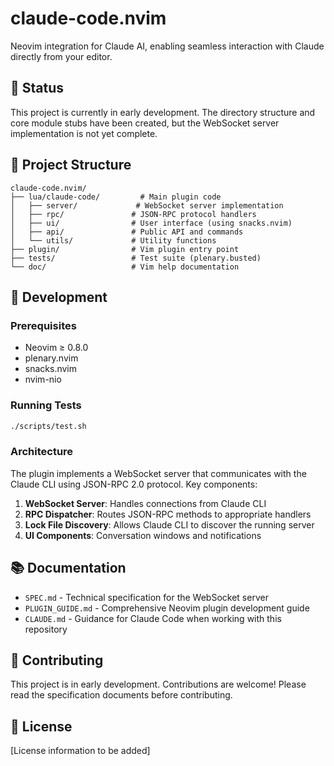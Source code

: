 # claude-code.nvim

Neovim integration for Claude AI, enabling seamless interaction with Claude directly from your editor.

## 🚧 Status

This project is currently in early development. The directory structure and core module stubs have been created, but the WebSocket server implementation is not yet complete.

## 📁 Project Structure

```
claude-code.nvim/
├── lua/claude-code/         # Main plugin code
│   ├── server/             # WebSocket server implementation
│   ├── rpc/               # JSON-RPC protocol handlers
│   ├── ui/                # User interface (using snacks.nvim)
│   ├── api/               # Public API and commands
│   └── utils/             # Utility functions
├── plugin/                # Vim plugin entry point
├── tests/                 # Test suite (plenary.busted)
└── doc/                   # Vim help documentation
```

## 🔧 Development

### Prerequisites

- Neovim ≥ 0.8.0
- plenary.nvim
- snacks.nvim
- nvim-nio

### Running Tests

```bash
./scripts/test.sh
```

### Architecture

The plugin implements a WebSocket server that communicates with the Claude CLI using JSON-RPC 2.0 protocol. Key components:

1. **WebSocket Server**: Handles connections from Claude CLI
2. **RPC Dispatcher**: Routes JSON-RPC methods to appropriate handlers
3. **Lock File Discovery**: Allows Claude CLI to discover the running server
4. **UI Components**: Conversation windows and notifications

## 📚 Documentation

- `SPEC.md` - Technical specification for the WebSocket server
- `PLUGIN_GUIDE.md` - Comprehensive Neovim plugin development guide
- `CLAUDE.md` - Guidance for Claude Code when working with this repository

## 🤝 Contributing

This project is in early development. Contributions are welcome! Please read the specification documents before contributing.

## 📄 License

[License information to be added]